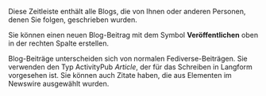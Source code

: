 Diese Zeitleiste enthält alle Blogs, die von Ihnen oder anderen Personen, denen Sie folgen, geschrieben wurden.

Sie können einen neuen Blog-Beitrag mit dem Symbol **Veröffentlichen** oben in der rechten Spalte erstellen.

Blog-Beiträge unterscheiden sich von normalen Fediverse-Beiträgen. Sie verwenden den Typ ActivityPub *Article*, der für das Schreiben in Langform vorgesehen ist. Sie können auch Zitate haben, die aus Elementen im Newswire ausgewählt wurden.
